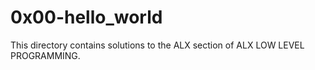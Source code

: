 # 0x00-hello_world

This directory contains solutions to the ALX section of ALX LOW LEVEL PROGRAMMING.

